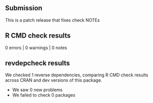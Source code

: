 ## Submission

This is a patch release that fixes check NOTEs

## R CMD check results

0 errors | 0 warnings | 0 notes

## revdepcheck results

We checked 1 reverse dependencies, comparing R CMD check results across CRAN and dev versions of this package.

 * We saw 0 new problems
 * We failed to check 0 packages

